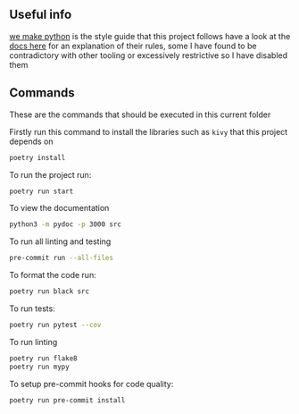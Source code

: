 
## Useful info  

[we make python](https://readthedocs.org/projects/wemake-python-styleguide/) is the style guide that this project follows have a look at the [docs here](https://wemake-python-styleguide.readthedocs.io/en/latest/) for an explanation of their rules, some I have found to be contradictory with other tooling or excessively restrictive so I have disabled them



## Commands

These are the commands that should be executed in this current folder

Firstly run this command to install the libraries such as `kivy` that this project depends on
```Bash
poetry install
```

To run the project run:

```Bash
poetry run start
```

To view the documentation
```Bash 
python3 -m pydoc -p 3000 src
```


To run all linting and testing
```Bash
pre-commit run --all-files
```


To format the code run:
```Bash
poetry run black src
```

To run tests: 
```Bash
poetry run pytest --cov
```
To run linting
```Bash
poetry run flake8
poetry run mypy
```

To setup pre-commit hooks for code quality:
```Bash
poetry run pre-commit install
```
